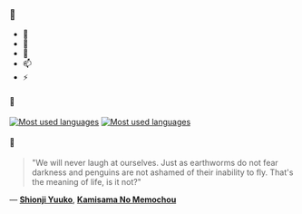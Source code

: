 ### 👋

- 🔭
- 🌱
- 💬
- 📫
- ⚡

#### 🧏

[![Most used languages](https://github-readme-stats-aynah.vercel.app/api/top-langs/?username=aynh&theme=solarized-dark&langs_count=6&layout=compact&hide_title=true)](https://github.com/anuraghazra/github-readme-stats#gh-dark-mode-only)
[![Most used languages](https://github-readme-stats-aynah.vercel.app/api/top-langs/?username=aynh&theme=solarized-light&langs_count=6&layout=compact&hide_title=true)](https://github.com/anuraghazra/github-readme-stats#gh-light-mode-only)

#### 💬

> "We will never laugh at ourselves. Just as earthworms do not fear darkness and penguins are not ashamed of their inability to fly. That's the meaning of life, is it not?"

&mdash; [**Shionji Yuuko**](https://myanimelist.net/character.php?q=Shionji%20Yuuko&cat=character), [**Kamisama No Memochou**](https://myanimelist.net/search/all?q=Kamisama%20No%20Memochou&cat=all)
